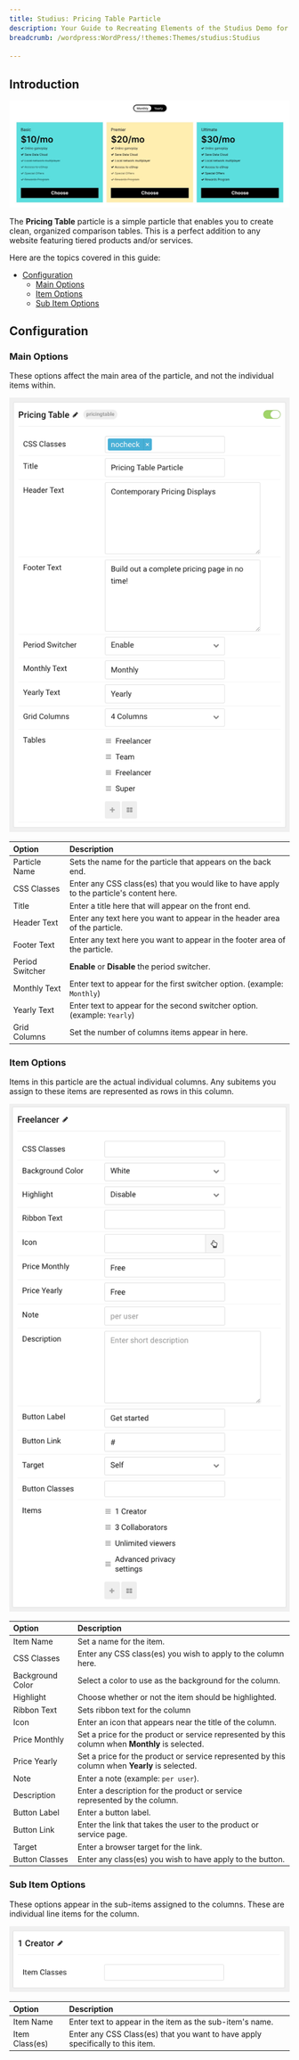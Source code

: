```yaml
---
title: Studius: Pricing Table Particle
description: Your Guide to Recreating Elements of the Studius Demo for WordPress
breadcrumb: /wordpress:WordPress/!themes:Themes/studius:Studius

---
```


## Introduction

![](assets/particle_pricing1.png)

The **Pricing Table** particle is a simple particle that enables you to create clean, organized comparison tables. This is a perfect addition to any website featuring tiered products and/or services.

Here are the topics covered in this guide:

* [Configuration](#configuration)
    - [Main Options](#main-options)
    - [Item Options](#item-options)
    - [Sub Item Options](#sub-item-options)

## Configuration

### Main Options

These options affect the main area of the particle, and not the individual items within.

![](assets/particle_pricing2.png)

| Option          | Description                                                                               |
| :-----          | :-----                                                                                    |
| Particle Name   | Sets the name for the particle that appears on the back end.                              |
| CSS Classes     | Enter any CSS class(es) that you would like to have apply to the particle's content here. |
| Title           | Enter a title here that will appear on the front end.                                     |
| Header Text     | Enter any text here you want to appear in the header area of the particle.                |
| Footer Text     | Enter any text here you want to appear in the footer area of the particle.                |
| Period Switcher | **Enable** or **Disable** the period switcher.                                            |
| Monthly Text    | Enter text to appear for the first switcher option. (example: `Monthly`)                  |
| Yearly Text     | Enter text to appear for the second switcher option. (example: `Yearly`)                  |
| Grid Columns    | Set the number of columns items appear in here.                                           |


### Item Options

Items in this particle are the actual individual columns. Any subitems you assign to these items are represented as rows in this column.

![](assets/particle_pricing3.png)

| Option           | Description                                                                                     |
| :-----           | :-----                                                                                          |
| Item Name        | Set a name for the item.                                                                        |
| CSS Classes      | Enter any CSS class(es) you wish to apply to the column here.                                   |
| Background Color | Select a color to use as the background for the column.                                         |
| Highlight        | Choose whether or not the item should be highlighted.                                           |
| Ribbon Text      | Sets ribbon text for the column                                                                 |
| Icon             | Enter an icon that appears near the title of the column.                                        |
| Price Monthly    | Set a price for the product or service represented by this column when **Monthly** is selected. |
| Price Yearly     | Set a price for the product or service represented by this column when **Yearly** is selected.  |
| Note             | Enter a note (example: `per user`).                                                             |
| Description      | Enter a description for the product or service represented by the column.                       |
| Button Label     | Enter a button label.                                                                           |
| Button Link      | Enter the link that takes the user to the product or service page.                              |
| Target           | Enter a browser target for the link.                                                            |
| Button Classes   | Enter any class(es) you wish to have apply to the button.                                       |

### Sub Item Options

These options appear in the sub-items assigned to the columns. These are individual line items for the column.

![](assets/particle_pricing4.png)

| Option         | Description                                                                    |
| :-----         | :-----                                                                         |
| Item Name      | Enter text to appear in the item as the sub-item's name.                       |
| Item Class(es) | Enter any CSS Class(es) that you want to have apply specifically to this item. |
